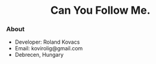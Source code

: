 <h1 align="center"><b>Can You Follow Me</b>.</h1>


<div>
<h3>About</h3>
<ul>
<li>Developer: Roland Kovacs</li>
<li>Email: kovirolig@gmail.com</li>
<li>Debrecen, Hungary</li>
</ul>
</div>





